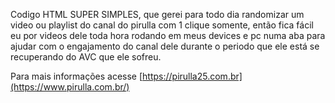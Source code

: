 Codigo HTML SUPER SIMPLES, que gerei para todo dia randomizar um video ou playlist do canal do pirulla com 1 clique somente, 
então fica fácil eu por videos dele toda hora rodando em meus devices e pc numa aba para ajudar com o engajamento do canal
 dele durante o periodo que ele está se recuperando do AVC que ele sofreu. 

Para mais informações acesse [https://pirulla25.com.br](https://www.pirulla.com.br/)
